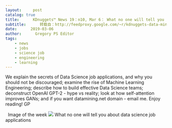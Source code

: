 ```yaml
---
layout:     post
catalog: true
title:      KDnuggets™ News 19：n10, Mar 6： What no one will tell you about data science job applications; The rise of ML Engineering
subtitle:      转载自：http://feedproxy.google.com/~r/kdnuggets-data-mining-analytics/~3/ws7fWxYgVL4/n10.html
date:      2019-03-06
author:      Gregory PS Editor
tags:
    - news
    - jobs
    - science job
    - engineering
    - learning
---
```


We explain the secrets of Data Science job applications, and why you should not be discouraged; examine the rise of Machine Learning Engineering; describe how to build effective Data Science teams; deconstruct OpenAI GPT-2 - hype vs reality; look at how self-attention improves GANs; and if you want datamining.net domain - email me. Enjoy reading! GP

  Image of the week
![](https://cdn-images-1.medium.com/max/1000/1*YtUjrBITvulRJfmZfyz3QA@2x.png)
What no one will tell you about data science job applications 






